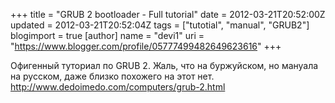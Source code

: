 +++
title = "GRUB 2 bootloader - Full tutorial"
date = 2012-03-21T20:52:00Z
updated = 2012-03-21T20:52:04Z
tags = ["tutotial", "manual", "GRUB2"]
blogimport = true 
[author]
	name = "devi1"
	uri = "https://www.blogger.com/profile/05777499482649623616"
+++

Офигенный туториал по GRUB 2. Жаль, что на буржуйском, но мануала на русском, даже близко похожего на этот нет.<br /><a href="http://www.dedoimedo.com/computers/grub-2.html">http://www.dedoimedo.com/computers/grub-2.html</a>
